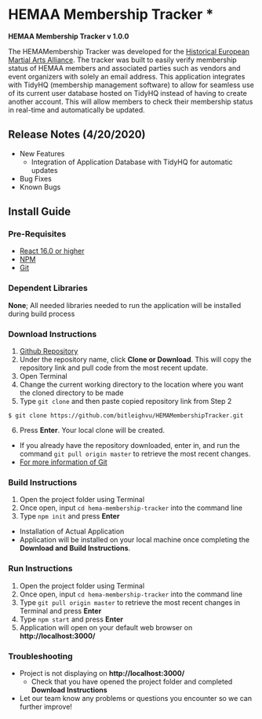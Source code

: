 # HEMAA Membership Tracker  * 
**HEMAA Membership Tracker v 1.0.0**

The HEMAMembership Tracker was developed for the [Historical European Martial Arts Alliance](https://www.hemaalliance.com/). The tracker was built to easily verify membership status of HEMAA members and associated parties such as vendors and event organizers with solely an email address. This application integrates with TidyHQ (membership management software) to allow for seamless use of its current user database hosted on TidyHQ instead of having to create another account. This will allow members to check their membership status in real-time and automatically be updated.

## Release Notes (4/20/2020) ##
- New Features 
  - Integration of Application Database with TidyHQ for automatic updates
- Bug Fixes
- Known Bugs

## Install Guide ##
### Pre-Requisites ###
- [React 16.0 or higher](https://reactjs.org/docs/getting-started.html)
- [NPM](https://nodejs.org/en/)
- [Git](https://git-scm.com/downloads)

### Dependent Libraries ###
**None**; All needed libraries needed to run the application will be installed during build process

### Download Instructions ###
1. [Github Repository](https://github.com/bitleighvu/HEMAMembershipTracker)
2. Under the repository name, click **Clone or Download**. This will copy the repository link and pull code from the most recent update. 
3. Open Terminal
4. Change the current working directory to the location where you want the cloned directory to be made
5. Type `git clone` and then paste copied repository link from Step 2

  ```
  $ git clone https://github.com/bitleighvu/HEMAMembershipTracker.git
  ```

6. Press **Enter**. Your local clone will be created.

- If you already have the repository downloaded, enter in, and run the command `git pull origin master` to retrieve the most recent changes.
- [For more information of Git](https://product.hubspot.com/blog/git-and-github-tutorial-for-beginners)

### Build Instructions ###
1. Open the project folder using Terminal
2. Once open, input `cd hema-membership-tracker` into the command line 
3. Type `npm init` and press **Enter**
- Installation of Actual Application
- Application will be installed on your local machine once completing the **Download and Build Instructions**.
  
### Run Instructions ###
1. Open the project folder using Terminal
2. Once open, input `cd hema-membership-tracker` into the command line 
3. Type `git pull origin master` to retrieve the most recent changes in Terminal and press **Enter**
4. Type `npm start` and press **Enter**
5. Application will open on your default web browser on **http://localhost:3000/**

### Troubleshooting ###
- Project is not displaying on **http://localhost:3000/**
  - Check that you have opened the project folder and completed **Download Instructions**
- Let our team know any problems or questions you encounter so we can further improve! 
